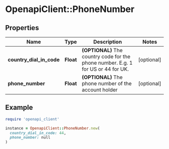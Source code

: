 # OpenapiClient::PhoneNumber

## Properties

| Name | Type | Description | Notes |
| ---- | ---- | ----------- | ----- |
| **country_dial_in_code** | **Float** | **(OPTIONAL)** The country code for the phone number. E.g. 1 for US or 44 for UK.  | [optional] |
| **phone_number** | **Float** | **(OPTIONAL)** The phone number of the account holder  | [optional] |

## Example

```ruby
require 'openapi_client'

instance = OpenapiClient::PhoneNumber.new(
  country_dial_in_code: 44,
  phone_number: null
)
```

